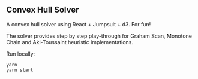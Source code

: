 ## Convex Hull Solver

A convex hull solver using React + Jumpsuit + d3. For fun!

The solver provides step by step play-through for Graham Scan, Monotone Chain and Akl-Toussaint heuristic implementations.

Run locally:

```
yarn
yarn start
```
